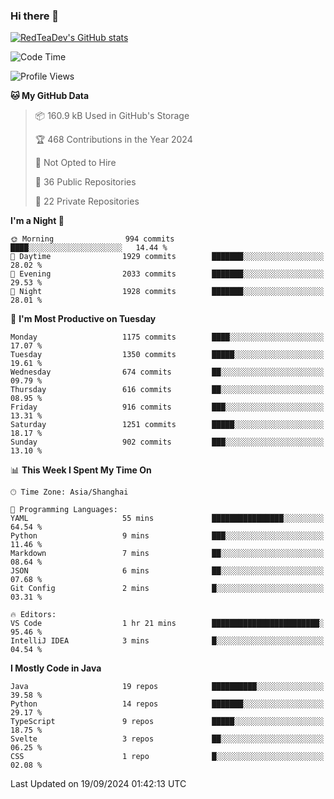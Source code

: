 ### Hi there 👋

<!--
**RedTeaDev/RedTeaDev** is a ✨ _special_ ✨ repository because its `README.md` (this file) appears on your GitHub profile.

Here are some ideas to get you started:

- 🔭 I’m currently working on ...
- 🌱 I’m currently learning ...
- 👯 I’m looking to collaborate on ...
- 🤔 I’m looking for help with ...
- 💬 Ask me about ...
- 📫 How to reach me: ...
- 😄 Pronouns: ...
- ⚡ Fun fact: ...
-->

<!--
[![wakatime](https://wakatime.com/badge/user/6b101ed0-04c0-4490-9283-eb61f2efff96.svg)](https://wakatime.com/@6b101ed0-04c0-4490-9283-eb61f2efff96)
!-->

[![RedTeaDev's GitHub stats](https://github-readme-stats.vercel.app/api?username=RedTeaDev\&include_all_commits=true)](https://github.com/anuraghazra/github-readme-stats)
<!--
[![willianrod's wakatime stats](https://github-readme-stats.vercel.app/api/wakatime?username=RedTeaDev)](https://github.com/anuraghazra/github-readme-stats)
!-->
<!--START_SECTION:waka-->
![Code Time](http://img.shields.io/badge/Code%20Time-2%2C555%20hrs%2014%20mins-blue)

![Profile Views](http://img.shields.io/badge/Profile%20Views-9-blue)

**🐱 My GitHub Data** 

> 📦 160.9 kB Used in GitHub's Storage 
 > 
> 🏆 468 Contributions in the Year 2024
 > 
> 🚫 Not Opted to Hire
 > 
> 📜 36 Public Repositories 
 > 
> 🔑 22 Private Repositories 
 > 
**I'm a Night 🦉** 

```text
🌞 Morning                994 commits         ████░░░░░░░░░░░░░░░░░░░░░   14.44 % 
🌆 Daytime                1929 commits        ███████░░░░░░░░░░░░░░░░░░   28.02 % 
🌃 Evening                2033 commits        ███████░░░░░░░░░░░░░░░░░░   29.53 % 
🌙 Night                  1928 commits        ███████░░░░░░░░░░░░░░░░░░   28.01 % 
```
📅 **I'm Most Productive on Tuesday** 

```text
Monday                   1175 commits        ████░░░░░░░░░░░░░░░░░░░░░   17.07 % 
Tuesday                  1350 commits        █████░░░░░░░░░░░░░░░░░░░░   19.61 % 
Wednesday                674 commits         ██░░░░░░░░░░░░░░░░░░░░░░░   09.79 % 
Thursday                 616 commits         ██░░░░░░░░░░░░░░░░░░░░░░░   08.95 % 
Friday                   916 commits         ███░░░░░░░░░░░░░░░░░░░░░░   13.31 % 
Saturday                 1251 commits        █████░░░░░░░░░░░░░░░░░░░░   18.17 % 
Sunday                   902 commits         ███░░░░░░░░░░░░░░░░░░░░░░   13.10 % 
```


📊 **This Week I Spent My Time On** 

```text
🕑︎ Time Zone: Asia/Shanghai

💬 Programming Languages: 
YAML                     55 mins             ████████████████░░░░░░░░░   64.54 % 
Python                   9 mins              ███░░░░░░░░░░░░░░░░░░░░░░   11.46 % 
Markdown                 7 mins              ██░░░░░░░░░░░░░░░░░░░░░░░   08.64 % 
JSON                     6 mins              ██░░░░░░░░░░░░░░░░░░░░░░░   07.68 % 
Git Config               2 mins              █░░░░░░░░░░░░░░░░░░░░░░░░   03.31 % 

🔥 Editors: 
VS Code                  1 hr 21 mins        ████████████████████████░   95.46 % 
IntelliJ IDEA            3 mins              █░░░░░░░░░░░░░░░░░░░░░░░░   04.54 % 
```

**I Mostly Code in Java** 

```text
Java                     19 repos            ██████████░░░░░░░░░░░░░░░   39.58 % 
Python                   14 repos            ███████░░░░░░░░░░░░░░░░░░   29.17 % 
TypeScript               9 repos             █████░░░░░░░░░░░░░░░░░░░░   18.75 % 
Svelte                   3 repos             ██░░░░░░░░░░░░░░░░░░░░░░░   06.25 % 
CSS                      1 repo              █░░░░░░░░░░░░░░░░░░░░░░░░   02.08 % 
```




 Last Updated on 19/09/2024 01:42:13 UTC
<!--END_SECTION:waka-->


